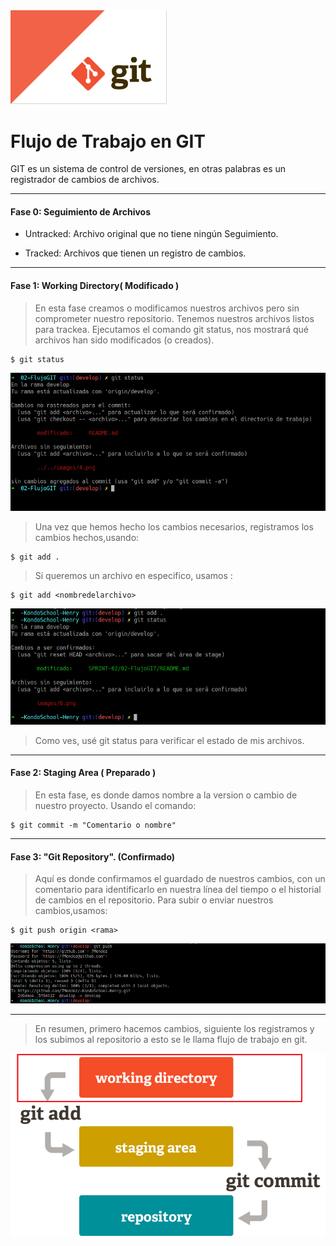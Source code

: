 <img src="/images/1.png" width="250">

# Flujo de Trabajo en GIT

 GIT es un sistema de control de versiones, en otras palabras es un registrador de cambios de archivos.


---
#### Fase 0: Seguimiento de Archivos

- Untracked: Archivo original que no tiene ningún Seguimiento.

- Tracked: Archivos que tienen un registro de cambios.

---

#### Fase 1: Working Directory( Modificado )

  > En esta fase creamos o modificamos nuestros archivos pero sin comprometer nuestro repositorio. Tenemos nuestros archivos listos para trackea. Ejecutamos el comando git status, nos mostrará qué archivos han sido modificados (o creados).

 ~~~
 $ git status
 ~~~

<img src="/images/5.png" width="600">

> Una vez que hemos hecho los cambios necesarios, registramos los cambios hechos,usando:
~~~
$ git add .
~~~

 >Si queremos un archivo en especifico, usamos :
~~~
$ git add <nombredelarchivo>
~~~  

<img src="/images/6.png" width="600" >

>Como ves, usé git status para verificar el estado de mis archivos.

---

#### Fase 2: Staging Area ( Preparado )

> En esta fase, es donde damos nombre a la version o cambio de nuestro proyecto. Usando el comando:

~~~
$ git commit -m "Comentario o nombre"
~~~  



---
#### Fase 3: "Git Repository". (Confirmado)

> Aquí es donde confirmamos el guardado de nuestros cambios, con un comentario para identificarlo en nuestra línea del tiempo o el historial de cambios en el repositorio. Para subir o enviar nuestros cambios,usamos:

~~~
$ git push origin <rama>
~~~  
<img src="/images/7.png" width="600">

---

>En resumen, primero hacemos cambios, siguiente los registramos y los subimos al repositorio a esto se le llama flujo de trabajo en git.
<img src="/images/flow.png" width="600">

